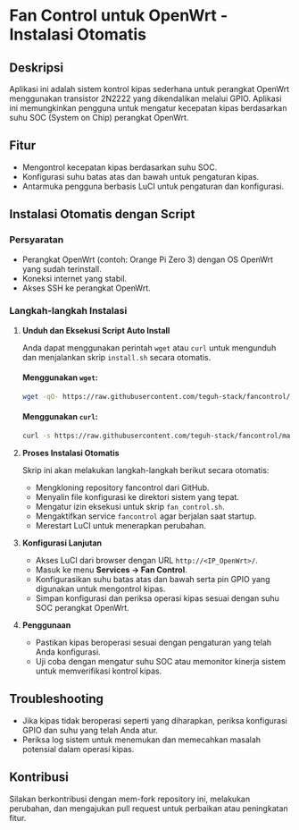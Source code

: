 # Fan Control untuk OpenWrt - Instalasi Otomatis

## Deskripsi

Aplikasi ini adalah sistem kontrol kipas sederhana untuk perangkat OpenWrt menggunakan transistor 2N2222 yang dikendalikan melalui GPIO. Aplikasi ini memungkinkan pengguna untuk mengatur kecepatan kipas berdasarkan suhu SOC (System on Chip) perangkat OpenWrt.

## Fitur

- Mengontrol kecepatan kipas berdasarkan suhu SOC.
- Konfigurasi suhu batas atas dan bawah untuk pengaturan kipas.
- Antarmuka pengguna berbasis LuCI untuk pengaturan dan konfigurasi.

## Instalasi Otomatis dengan Script

### Persyaratan

- Perangkat OpenWrt (contoh: Orange Pi Zero 3) dengan OS OpenWrt yang sudah terinstall.
- Koneksi internet yang stabil.
- Akses SSH ke perangkat OpenWrt.

### Langkah-langkah Instalasi

1. **Unduh dan Eksekusi Script Auto Install**

   Anda dapat menggunakan perintah `wget` atau `curl` untuk mengunduh dan menjalankan skrip `install.sh` secara otomatis.

   #### Menggunakan `wget`:

   ```sh
   wget -qO- https://raw.githubusercontent.com/teguh-stack/fancontrol/main/install.sh | sh
   ```

   #### Menggunakan `curl`:

   ```sh
   curl -s https://raw.githubusercontent.com/teguh-stack/fancontrol/main/install.sh | sh
   ```

2. **Proses Instalasi Otomatis**

   Skrip ini akan melakukan langkah-langkah berikut secara otomatis:
   - Mengkloning repository fancontrol dari GitHub.
   - Menyalin file konfigurasi ke direktori sistem yang tepat.
   - Mengatur izin eksekusi untuk skrip `fan_control.sh`.
   - Mengaktifkan service `fancontrol` agar berjalan saat startup.
   - Merestart LuCI untuk menerapkan perubahan.

3. **Konfigurasi Lanjutan**

   - Akses LuCI dari browser dengan URL `http://<IP_OpenWrt>/`.
   - Masuk ke menu **Services -> Fan Control**.
   - Konfigurasikan suhu batas atas dan bawah serta pin GPIO yang digunakan untuk mengontrol kipas.
   - Simpan konfigurasi dan periksa operasi kipas sesuai dengan suhu SOC perangkat OpenWrt.

4. **Penggunaan**

   - Pastikan kipas beroperasi sesuai dengan pengaturan yang telah Anda konfigurasi.
   - Uji coba dengan mengatur suhu SOC atau memonitor kinerja sistem untuk memverifikasi kontrol kipas.

## Troubleshooting

- Jika kipas tidak beroperasi seperti yang diharapkan, periksa konfigurasi GPIO dan suhu yang telah Anda atur.
- Periksa log sistem untuk menemukan dan memecahkan masalah potensial dalam operasi kipas.

## Kontribusi

Silakan berkontribusi dengan mem-fork repository ini, melakukan perubahan, dan mengajukan pull request untuk perbaikan atau peningkatan fitur.
